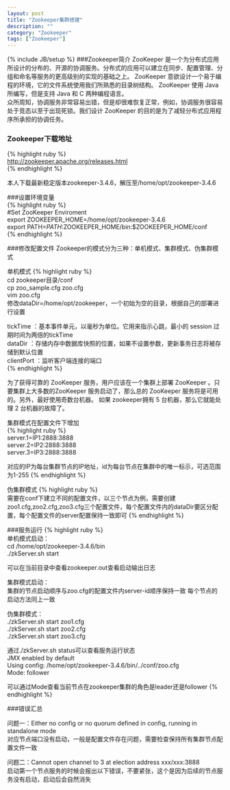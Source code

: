 ```yaml
---
layout: post
title: "Zookeeper集群搭建"
description: ""
category: "Zookeeper"
tags: ["Zookeeper"]
---
```

{% include JB/setup %}
###Zookeeper简介
ZooKeeper 是一个为分布式应用所设计的分布的、开源的协调服务。分布式的应用可以建立在同步、配置管理、分组和命名等服务的更高级别的实现的基础之上。 ZooKeeper 意欲设计一个易于编程的环境，它的文件系统使用我们所熟悉的目录树结构。 ZooKeeper 使用 Java 所编写，但是支持 Java 和 C 两种编程语言。    
众所周知，协调服务非常容易出错，但是却很难恢复正常，例如，协调服务很容易处于竞态以至于出现死锁。我们设计 ZooKeeper 的目的是为了减轻分布式应用程序所承担的协调任务。

### Zookeeper下载地址   
{% highlight ruby %}   
http://zookeeper.apache.org/releases.html   
{% endhighlight %}

本人下载最新稳定版本zookeeper-3.4.6，解压至/home/opt/zookeeper-3.4.6   

###设置环境变量   
{% highlight ruby %}   
#Set ZooKeeper Enviroment   
export ZOOKEEPER_HOME=/home/opt/zookeeper-3.4.6    
export PATH=$PATH:$ZOOKEEPER_HOME/bin:$ZOOKEEPER_HOME/conf   
{% endhighlight %}

###修改配置文件
Zookeeper的模式分为三种：单机模式、集群模式、伪集群模式   

单机模式
{% highlight ruby %}   
cd zookeeper目录/conf   
cp zoo_sample.cfg zoo.cfg    
vim zoo.cfg   
修改dataDir=/home/opt/zookeeper，一个初始为空的目录，根据自己的部署进行设置   

tickTime ：基本事件单元，以毫秒为单位。它用来指示心跳，最小的 session 过期时间为两倍的tickTime   
dataDir ：存储内存中数据库快照的位置，如果不设置参数，更新事务日志将被存储到默认位置   
clientPort ：监听客户端连接的端口   
{% endhighlight %}


为了获得可靠的 ZooKeeper 服务，用户应该在一个集群上部署 ZooKeeper 。只要集群上大多数的ZooKeeper 服务启动了，那么总的 ZooKeeper 服务将是可用的。另外，最好使用奇数台机器。 如果 zookeeper拥有 5 台机器，那么它就能处理 2 台机器的故障了。

集群模式在配置文件下增加    
{% highlight ruby %}   
server.1=IP1:2888:3888   
server.2=IP2:2888:3888   
server.3=IP3:2888:3888   

对应的IP为每台集群节点的IP地址，id为每台节点在集群中的唯一标示，可选范围为1-255
{% endhighlight %}

伪集群模式
{% highlight ruby %}   
需要在conf下建立不同的配置文件，以三个节点为例，需要创建zoo1.cfg,zoo2.cfg,zoo3.cfg三个配置文件，每个配置文件内的dataDir要区分配置，每个配置文件的server配置保持一致即可
{% endhighlight %}


###服务运行
{% highlight ruby %}   
单机模式启动：   
cd /home/opt/zookeeper-3.4.6/bin   
./zkServer.sh start   

可以在当前目录中查看zookeeper.out查看启动输出日志   

集群模式启动：   
集群的节点启动顺序与zoo.cfg的配置文件内server-id顺序保持一致
每个节点的启动方法同上一致    

伪集群模式：    
./zkServer.sh start zoo1.cfg   
./zkServer.sh start zoo2.cfg   
./zkServer.sh start zoo3.cfg   

通过./zkServer.sh status可以查看服务运行状态   
JMX enabled by default   
Using config: /home/opt/zookeeper-3.4.6/bin/../conf/zoo.cfg   
Mode: follower   

可以通过Mode查看当前节点在zookeeper集群的角色是leader还是follower
{% endhighlight %}

###错误汇总

问题一：Either no config or no quorum defined in config, running  in standalone mode    
对应节点端口没有启动，一般是配置文件存在问题，需要检查保持所有集群节点配置文件一致   

问题二：Cannot open channel to 3 at election address xxx/xxx:3888    
启动第一个节点服务的时候会报出以下错误，不要紧张，这个是因为后续的节点服务没有启动，启动后会自然消失   
